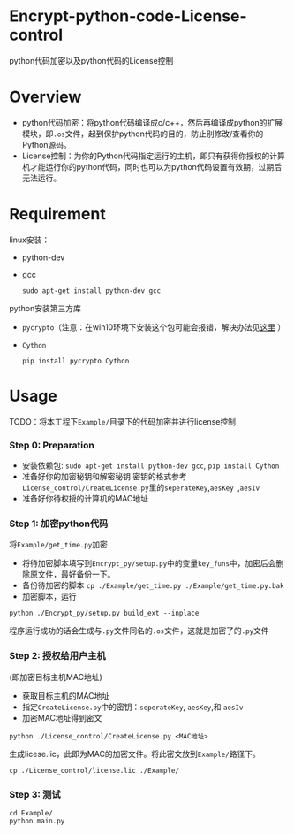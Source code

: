 # Encrypt-python-code-License-control
python代码加密以及python代码的License控制


# Overview
- python代码加密：将python代码编译成c/c++，然后再编译成python的扩展模块，即`.os`文件，起到保护python代码的目的，防止别修改/查看你的Python源码。
- License控制：为你的Python代码指定运行的主机，即只有获得你授权的计算机才能运行你的python代码，同时也可以为python代码设置有效期，过期后无法运行。


# Requirement
linux安装：
- python-dev
- gcc

  ```
  sudo apt-get install python-dev gcc
  ```
  
python安装第三方库

- `pycrypto`（注意：在win10环境下安装这个包可能会报错，解决办法见[这里](<https://blog.csdn.net/woay2008/article/details/79905627>) ）

- `Cython`

  ```
  pip install pycrypto Cython
  ```
  
  
# Usage
TODO：将本工程下`Example/`目录下的代码加密并进行license控制

### Step 0: Preparation
- 安装依赖包: `sudo apt-get install python-dev gcc`, `pip install Cython`
- 准备好你的加密秘钥和解密秘钥
密钥的格式参考`License_control/CreateLicense.py`里的`seperateKey`,`aesKey `,`aesIv`
- 准备好你待权授的计算机的MAC地址


### Step 1: 加密python代码
将`Example/get_time.py`加密
- 将待加密脚本填写到`Encrypt_py/setup.py`中的变量`key_funs`中，加密后会删除原文件，最好备份一下。
- 备份待加密的脚本
`cp ./Example/get_time.py ./Example/get_time.py.bak`
- 加密脚本，运行
```
python ./Encrypt_py/setup.py build_ext --inplace
```
程序运行成功的话会生成与`.py`文件同名的`.os`文件，这就是加密了的`.py`文件

### Step 2: 授权给用户主机
(即加密目标主机MAC地址)
- 获取目标主机的MAC地址
- 指定`CreateLicense.py`中的密钥：`seperateKey`, `aesKey`,和 `aesIv`
- 加密MAC地址得到密文
```linux
python ./License_control/CreateLicense.py <MAC地址>
```
生成licese.lic，此即为MAC的加密文件。将此密文放到`Example/`路径下。
```
cp ./License_control/license.lic ./Example/
```

### Step 3: 测试
```
cd Example/
python main.py
```

